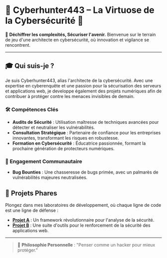 # 🌟 Cyberhunter443 – La Virtuose de la Cybersécurité 🌟

🔐 **Déchiffrer les complexités, Sécuriser l'avenir.** Bienvenue sur le terrain de jeu d'une architecte en cybersécurité, où innovation et vigilance se rencontrent.

---

## 🎓 **Qui suis-je ?**

Je suis Cyberhunter443, alias l'architecte de la cybersécurité. Avec une expertise en cyberenquête et une passion pour la sécurisation des serveurs et applications web, je developpe également des projets numériques afin de contribuer à protéger contre les menaces invisibles de demain.

### 🛠 **Compétences Clés**
- **Audits de Sécurité** : Utilisation maîtresse de techniques avancées pour détecter et neutraliser les vulnérabilités.
- **Consultation Stratégique** : Partenaire de confiance pour les entreprises innovantes, transformant les risques en robustesse.
- **Formation en Cybersécurité** : Éducatrice passionnée, formant la prochaine génération de protecteurs numériques.

### 🔗 **Engagement Communautaire**
- **Bug Bounties** : Une chasseresse de bugs primée, avec un palmarès de vulnérabilités majeures neutralisées.


## 🚀 **Projets Phares**
Plongez dans mes laboratoires de développement, où chaque ligne de code est une ligne de défense :
- [**Projet A**](https://github.com/cyberhunter443/ProjectA) : Un framework révolutionnaire pour l'analyse de la sécurité.
- [**Projet B**](https://github.com/cyberhunter443/ProjectB) : Une suite d'outils pour le renforcement de la sécurité des applications web.


---

> 💬 **Philosophie Personnelle** : "Penser comme un hacker pour mieux protéger." 

